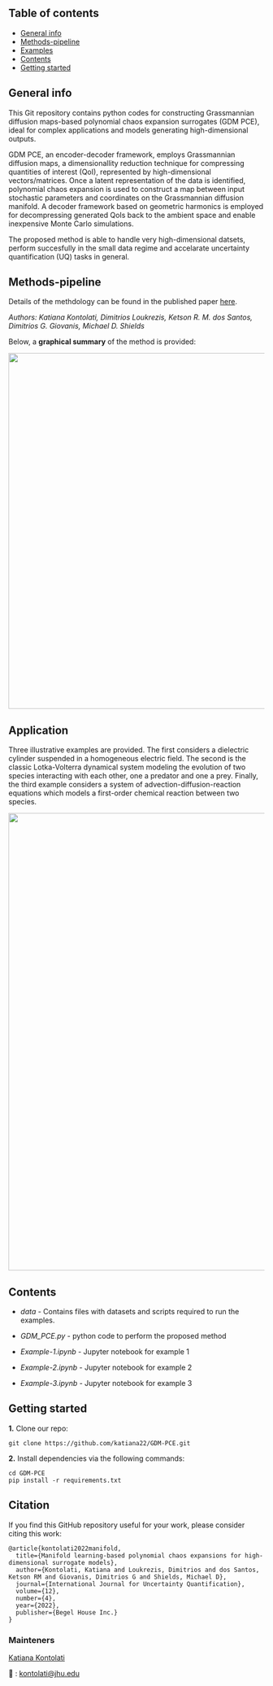 ## Table of contents
* [General info](#general-info)
* [Methods-pipeline](#methods-pipeline)
* [Examples](#examples)
* [Contents](#contents)
* [Getting started](#getting-started)

## General info

This Git repository contains python codes for constructing Grassmannian diffusion maps-based polynomial chaos expansion surrogates (GDM PCE), ideal for complex applications and models generating high-dimensional outputs. 

GDM PCE, an encoder-decoder framework, employs Grassmannian diffusion maps, a dimensionallity reduction technique for compressing quantities of interest (QoI), represented by high-dimensional vectors/matrices. Once a latent representation of the data is identified, polynomial chaos expansion is used to construct a map between input stochastic parameters and coordinates on the Grassmannian diffusion manifold. A decoder framework based on geometric harmonics is employed for decompressing generated QoIs back to the ambient space and enable inexpensive Monte Carlo simulations.

The proposed method is able to handle very high-dimensional datsets, perform succesfully in the small data regime and accelarate uncertainty quantification (UQ) tasks in general.

## Methods-pipeline

Details of the methdology can be found in the published paper [here](10.1615/Int.J.UncertaintyQuantification.2022039936).

*Authors: Katiana Kontolati, Dimitrios Loukrezis, Ketson R. M. dos Santos, Dimitrios G. Giovanis, Michael D. Shields*

Below, a **graphical summary** of the method is provided:

<img src="pipeline.png" width="700">

## Application

Three illustrative examples are provided. The first considers a dielectric cylinder suspended in a homogeneous electric field. The second is the classic Lotka-Volterra dynamical system modeling the evolution of two species interacting with each other, one a predator and one a prey. Finally, the third example considers a system of advection-diffusion-reaction equations which models a first-order chemical reaction between two species. 
 
<img src="applications.png" width="900">
 
## Contents

* _data_ - Contains files with datasets and scripts required to run the examples.

* _GDM_PCE.py_ - python code to perform the proposed method

* _Example-1.ipynb_ - Jupyter notebook for example 1

* _Example-2.ipynb_ - Jupyter notebook for example 2
 
* _Example-3.ipynb_ - Jupyter notebook for example 3

## Getting started
**1.** Clone our repo:

```
git clone https://github.com/katiana22/GDM-PCE.git
```

**2.** Install dependencies via the following commands: 

```
cd GDM-PCE  
pip install -r requirements.txt
``` 

## Citation

If you find this GitHub repository useful for your work, please consider citing this work:

```
@article{kontolati2022manifold,
  title={Manifold learning-based polynomial chaos expansions for high-dimensional surrogate models},
  author={Kontolati, Katiana and Loukrezis, Dimitrios and dos Santos, Ketson RM and Giovanis, Dimitrios G and Shields, Michael D},
  journal={International Journal for Uncertainty Quantification},
  volume={12},
  number={4},
  year={2022},
  publisher={Begel House Inc.}
}
```

### Mainteners
[Katiana Kontolati](https://katiana22.github.io/)

:email: : kontolati@jhu.edu



